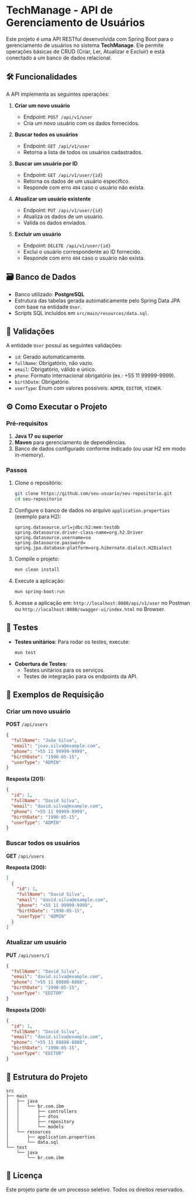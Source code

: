 
# TechManage - API de Gerenciamento de Usuários

Este projeto é uma API RESTful desenvolvida com Spring Boot para o gerenciamento de usuários no sistema **TechManage**. Ele permite operações básicas de CRUD (Criar, Ler, Atualizar e Excluir) e está conectado a um banco de dados relacional. 

## 🛠 Funcionalidades

A API implementa as seguintes operações:

1. **Criar um novo usuário**
   - Endpoint: `POST /api/v1/user`
   - Cria um novo usuário com os dados fornecidos.

2. **Buscar todos os usuários**
   - Endpoint: `GET /api/v1/user`
   - Retorna a lista de todos os usuários cadastrados.

3. **Buscar um usuário por ID**
   - Endpoint: `GET /api/v1/user/{id}`
   - Retorna os dados de um usuário específico.
   - Responde com erro `404` caso o usuário não exista.

4. **Atualizar um usuário existente**
   - Endpoint: `PUT /api/v1/user/{id}`
   - Atualiza os dados de um usuário.
   - Valida os dados enviados.

5. **Excluir um usuário**
   - Endpoint: `DELETE /api/v1/user/{id}`
   - Exclui o usuário correspondente ao ID fornecido.
   - Responde com erro `404` caso o usuário não exista.

## 🗃 Banco de Dados

- Banco utilizado: **PostgreSQL**
- Estrutura das tabelas gerada automaticamente pelo Spring Data JPA com base na entidade `User`.
- Scripts SQL incluídos em `src/main/resources/data.sql`.

## 🚦 Validações

A entidade `User` possui as seguintes validações:

- `id`: Gerado automaticamente.
- `fullName`: Obrigatório, não vazio.
- `email`: Obrigatório, válido e único.
- `phone`: Formato internacional obrigatório (ex.: +55 11 99999-9999).
- `birthDate`: Obrigatório.
- `userType`: Enum com valores possíveis: `ADMIN`, `EDITOR`, `VIEWER`.

## ⚙️ Como Executar o Projeto

### Pré-requisitos

1. **Java 17 ou superior**
2. **Maven** para gerenciamento de dependências.
3. Banco de dados configurado conforme indicado (ou usar H2 em modo in-memory).

### Passos

1. Clone o repositório:
   ```bash
   git clone https://github.com/seu-usuario/seu-repositorio.git
   cd seu-repositorio
   ```

2. Configure o banco de dados no arquivo `application.properties` (exemplo para H2):
   ```properties
   spring.datasource.url=jdbc:h2:mem:testdb
   spring.datasource.driver-class-name=org.h2.Driver
   spring.datasource.username=sa
   spring.datasource.password=
   spring.jpa.database-platform=org.hibernate.dialect.H2Dialect
   ```

3. Compile o projeto:
   ```bash
   mvn clean install
   ```

4. Execute a aplicação:
   ```bash
   mvn spring-boot:run
   ```

5. Acesse a aplicação em: `http://localhost:8080/api/v1/user` no Postman ou `http://localhost:8080/swagger-ui/index.html` no Browser.

## 🧪 Testes

- **Testes unitários**: Para rodar os testes, execute:
  ```bash
  mvn test
  ```
- **Cobertura de Testes**:
  - Testes unitários para os serviços.
  - Testes de integração para os endpoints da API.

## 📄 Exemplos de Requisição

### Criar um novo usuário

**POST** `/api/users`
```json
{
  "fullName": "João Silva",
  "email": "joao.silva@example.com",
  "phone": "+55 11 99999-9999",
  "birthDate": "1990-05-15",
  "userType": "ADMIN"
}
```

**Resposta (201):**
```json
{
  "id": 1,
  "fullName": "David Silva",
  "email": "david.silva@example.com",
  "phone": "+55 11 99999-9999",
  "birthDate": "1990-05-15",
  "userType": "ADMIN"
}
```

### Buscar todos os usuários

**GET** `/api/users`

**Resposta (200):**
```json
[
  {
    "id": 1,
    "fullName": "David Silva",
    "email": "david.silva@example.com",
    "phone": "+55 11 99999-9999",
    "birthDate": "1990-05-15",
    "userType": "ADMIN"
  }
]
```

### Atualizar um usuário

**PUT** `/api/users/1`
```json
{
  "fullName": "David Silva",
  "email": "david.silva@example.com",
  "phone": "+55 11 88888-8888",
  "birthDate": "1990-05-15",
  "userType": "EDITOR"
}
```

**Resposta (200):**
```json
{
  "id": 1,
  "fullName": "David Silva",
  "email": "david.silva@example.com",
  "phone": "+55 11 88888-8888",
  "birthDate": "1990-05-15",
  "userType": "EDITOR"
}
```

## 📂 Estrutura do Projeto

```
src
├── main
│   ├── java
│   │   └── br.com.ibm
│   │       ├── controllers
│   │       ├── dtos
│   │       ├── repository
│   │       └── models
│   └── resources
│       ├── application.properties
│       └── data.sql
└── test
    └── java
        └── br.com.ibm
```

## 📜 Licença

Este projeto parte de um processo seletivo. Todos os direitos reservados.
